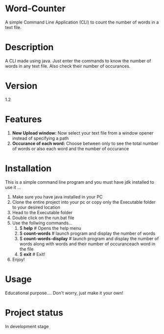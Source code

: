 # Word-Counter
A simple Command Line Application (CLI) to count the number of words in a text file.

# Description
A CLI made using java. Just enter the commands to know the number of words in any text file. Also check their number of occurances.

# Version
1.2

# Features
1. **New Upload window:** Now select your text file from a window opener instead of specifying a path
2. **Occurance of each word:** Choose between only to see the total number of words or also each word and the number of occurance

# Installation
This is a simple command line program and you must have jdk installed to use it
...
1. Make sure you have java installed in your PC
2. Clone the entire project into your pc or copy only the Executable folder to your desired location
3. Head to the Executable folder
6. Double click on the run.bat file
7. Use the follwing commands...
      1. $ **help**  # Opens the help menu  
      2. $ **count-words**  # launch program and display the number of words  
      3. $ **count-words-display**  # launch program and display the number of words along with words and their number of occuranceach word in the file  
      4. $ **exit**  # Exit!  
8. Enjoy!

# Usage
Educational purpose....
Don't worry, just make it your own!

# Project status
In development stage
